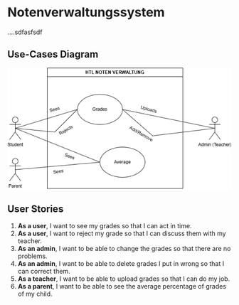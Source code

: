 # Notenverwaltungssystem

....sdfasfsdf

## Use-Cases Diagram
![Example Image](UseCase.png)

## User Stories

1. **As a user**, I want to see my grades so that I can act in time.
2. **As a user**, I want to reject my grade so that I can discuss them with my teacher.
3. **As an admin**, I want to be able to change the grades so that there are no problems.
4. **As an admin**, I want to be able to delete grades I put in wrong so that I can correct them.
5. **As a teacher**, I want to be able to upload grades so that I can do my job.
6. **As a parent**, I want to be able to see the average percentage of grades of my child.
